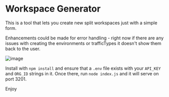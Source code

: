 # Workspace Generator

This is a tool that lets you create new split workspaces just with a simple form. 


Enhancements could be made for error handling - right now if there are any issues with creating the environments or trafficTypes it doesn't show them back to the user. 

![image](https://user-images.githubusercontent.com/1207274/213489280-a57b2027-da14-4825-89d8-022982f46084.png)



Install with `npm install` and ensure that a `.env` file exists with your `API_KEY` and `ORG_ID` strings in it. Once there, run `node index.js` and it will serve on port 3201. 

Enjoy
